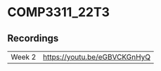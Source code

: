 # COMP3311_22T3

## Recordings

|        |                              |
| ------ | ---------------------------- |
| Week 2 | https://youtu.be/eGBVCKGnHyQ |
